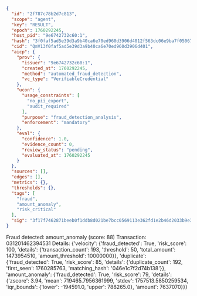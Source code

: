 ```json
{
  "id": "2f787c78b2d7c813",
  "scope": "agent",
  "key": "RESULT",
  "epoch": 1760292245,
  "host_pid": "9e6742732c60:1",
  "hash": "3f0faf5ad5e39d3a9b40ca6e70ed960d3906d4012f563dc06e9ba7f05067d5f8",
  "cid": "QmV13f0faf5ad5e39d3a9b40ca6e70ed960d3906d401",
  "aicp": {
    "prov": {
      "issuer": "9e6742732c60:1",
      "created_at": 1760292245,
      "method": "automated_fraud_detection",
      "vc_type": "VerifiableCredential"
    },
    "ucon": {
      "usage_constraints": [
        "no_pii_export",
        "audit_required"
      ],
      "purpose": "fraud_detection_analysis",
      "enforcement": "mandatory"
    },
    "eval": {
      "confidence": 1.0,
      "evidence_count": 0,
      "review_status": "pending",
      "evaluated_at": 1760292245
    }
  },
  "sources": [],
  "edges": [],
  "metrics": {},
  "thresholds": {},
  "tags": [
    "fraud",
    "amount_anomaly",
    "risk_critical"
  ],
  "sig": "3f17f7462871beeb0f1ddb8d021be7bcc0569113e362fd1e2b46d2033b9e314b"
}
```

Fraud detected: amount_anomaly (score: 88)
Transaction: 031201462394531
Details: {'velocity': {'fraud_detected': True, 'risk_score': 100, 'details': {'transaction_count': 193, 'threshold': 50, 'total_amount': 1473954510, 'amount_threshold': 10000000}}, 'duplicate': {'fraud_detected': True, 'risk_score': 85, 'details': {'duplicate_count': 192, 'first_seen': 1760285763, 'matching_hash': '046e1c7f2d74b138'}}, 'amount_anomaly': {'fraud_detected': True, 'risk_score': 79, 'details': {'zscore': 3.94, 'mean': 719465.7956361999, 'stdev': 1757513.5850259534, 'iqr_bounds': {'lower': -194591.0, 'upper': 788265.0}, 'amount': 7637070}}}